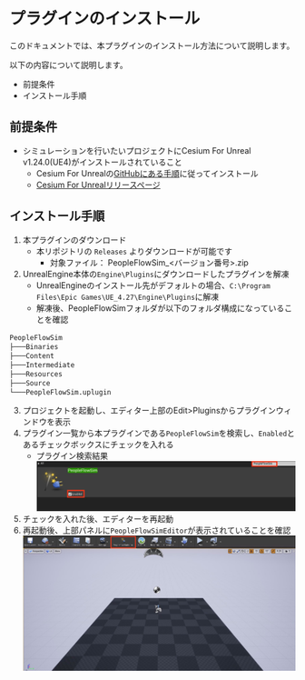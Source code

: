 # プラグインのインストール

このドキュメントでは、本プラグインのインストール方法について説明します。  

以下の内容について説明します。

- 前提条件
- インストール手順

## 前提条件

- シミュレーションを行いたいプロジェクトにCesium For Unreal v1.24.0(UE4)がインストールされていること
  - Cesium For Unrealの[GitHubにある手順](https://github.com/CesiumGS/cesium-unreal?tab=readme-ov-file#package-installing-cesium-for-unreal)に従ってインストール
  - [Cesium For Unrealリリースページ](https://github.com/CesiumGS/cesium-unreal/releases/tag/v1.24.0-ue4)

## インストール手順

1. 本プラグインのダウンロード
   - 本リポジトリの `Releases` よりダウンロードが可能です  
      - 対象ファイル： PeopleFlowSim_<バージョン番号>.zip  
2. UnrealEngine本体の`Engine\Plugins`にダウンロードしたプラグインを解凍
   - UnrealEngineのインストール先がデフォルトの場合、`C:\Program Files\Epic Games\UE_4.27\Engine\Plugins`に解凍
   - 解凍後、PeopleFlowSimフォルダが以下のフォルダ構成になっていることを確認  
```text
PeopleFlowSim
├───Binaries
├───Content
├───Intermediate
├───Resources
├───Source
└───PeopleFlowSim.uplugin
```
3. プロジェクトを起動し、エディター上部のEdit>Pluginsからプラグインウィンドウを表示
4. プラグイン一覧から本プラグインである`PeopleFlowSim`を検索し、`Enabled`とあるチェックボックスにチェックを入れる
   - プラグイン検索結果  
     ![プラグイン検索結果](images/install/image1.jpeg)
5. チェックを入れた後、エディターを再起動
6. 再起動後、上部パネルに`PeopleFlowSimEditor`が表示されていることを確認
   ![プラグイン検索結果](images/install/image2.jpeg)